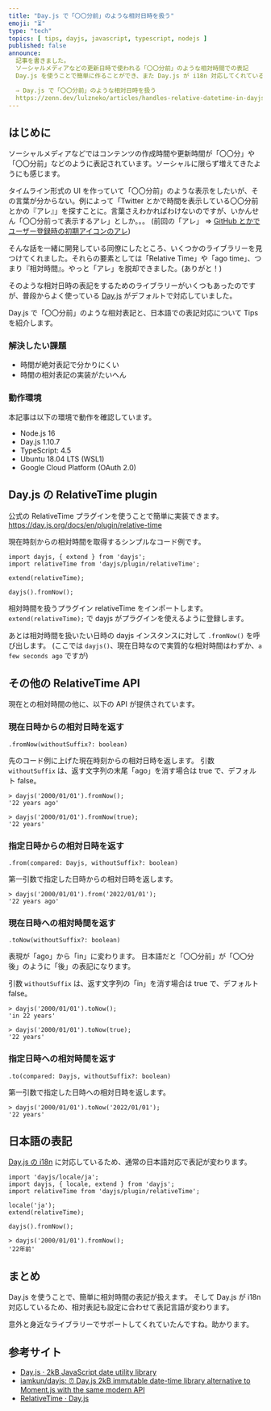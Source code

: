 ```yaml
---
title: "Day.js で「〇〇分前」のような相対日時を扱う"
emoji: "⏳"
type: "tech"
topics: [ tips, dayjs, javascript, typescript, nodejs ]
published: false
announce:
  記事を書きました。
  ソーシャルメディアなどの更新日時で使われる「〇〇分前」のような相対時間での表記
  Day.js を使うことで簡単に作ることができ、また Day.js が i18n 対応してくれているので日本語表記も簡単にできます

  ⇒ Day.js で「〇〇分前」のような相対日時を扱う
  https://zenn.dev/lulzneko/articles/handles-relative-datetime-in-dayjs
---
```


## はじめに
ソーシャルメディアなどではコンテンツの作成時間や更新時間が「〇〇分」や「〇〇分前」などのように表記されています。ソーシャルに限らず増えてきたようにも感じます。

タイムライン形式の UI を作っていて「〇〇分前」のような表示をしたいが、その言葉が分からない。例によって「Twitter とかで時間を表示している〇〇分前とかの『アレ』」を探すことに。言葉さえわかればわけないのですが、いかんせん「〇〇分前って表示するアレ」としか。。。
(前回の「アレ」 ⇒ [GitHub とかでユーザー登録時の初期アイコンのアレ](https://zenn.dev/lulzneko/articles/initial-icon-when-user-registered-github-or-other))

そんな話を一緒に開発している同僚にしたところ、いくつかのライブラリーを見つけてくれました。それらの要素としては「Relative Time」や「ago time」、つまり『相対時間』。やっと「アレ」を脱却できました。(ありがと！)

そのような相対日時の表記をするためのライブラリーがいくつもあったのですが、普段からよく使っている [Day.js](https://github.com/iamkun/dayjs) がデフォルトで対応していました。

Day.js で「〇〇分前」のような相対表記と、日本語での表記対応について Tips を紹介します。


### 解決したい課題
- 時間が絶対表記で分かりにくい
- 時間の相対表記の実装がたいへん

### 動作環境
本記事は以下の環境で動作を確認しています。
- Node.js 16
- Day.js 1.10.7
- TypeScript: 4.5
- Ubuntu 18.04 LTS (WSL1)
- Google Cloud Platform (OAuth 2.0)


## Day.js の RelativeTime plugin
公式の RelativeTime プラグインを使うことで簡単に実装できます。
https://day.js.org/docs/en/plugin/relative-time

現在時刻からの相対時間を取得するシンプルなコード例です。
```typescript: TypeScript
import dayjs, { extend } from 'dayjs';
import relativeTime from 'dayjs/plugin/relativeTime';

extend(relativeTime);

dayjs().fromNow();
```

相対時間を扱うプラグイン relativeTime をインポートします。
`extend(relativeTime);` で dayjs がプラグインを使えるように登録します。

あとは相対時間を扱いたい日時の dayjs インスタンスに対して `.fromNow()` を呼び出します。
(ここでは `dayjs()`、現在日時なので実質的な相対時間はわずか、`a few seconds ago` ですが)


## その他の RelativeTime API
現在との相対時間の他に、以下の API が提供されています。

### 現在日時からの相対日時を返す
`.fromNow(withoutSuffix?: boolean)`

先のコード例に上げた現在時刻からの相対日時を返します。
引数 `withoutSuffix` は、返す文字列の末尾「ago」を消す場合は true で、デフォルト false。

```javascript: 実行例
> dayjs('2000/01/01').fromNow();
'22 years ago'

> dayjs('2000/01/01').fromNow(true);
'22 years'
```


### 指定日時からの相対日時を返す
`.from(compared: Dayjs, withoutSuffix?: boolean)`

第一引数で指定した日時からの相対日時を返します。

```javascript: 実行例
> dayjs('2000/01/01').from('2022/01/01');
'22 years ago'
```


### 現在日時への相対時間を返す
`.toNow(withoutSuffix?: boolean)`

表現が「ago」から「in」に変わります。
日本語だと「〇〇分前」が「〇〇分後」のように「後」の表記になります。

引数 `withoutSuffix` は、返す文字列の「in」を消す場合は true で、デフォルト false。

```javascript: 実行例
> dayjs('2000/01/01').toNow();
'in 22 years'

> dayjs('2000/01/01').toNow(true);
'22 years'
```


### 指定日時への相対時間を返す
`.to(compared: Dayjs, withoutSuffix?: boolean)`

第一引数で指定した日時への相対日時を返します。

```javascript: 実行例
> dayjs('2000/01/01').toNow('2022/01/01');
'22 years'
```


## 日本語の表記
[Day.js の i18n](https://day.js.org/docs/en/i18n/i18n) に対応しているため、通常の日本語対応で表記が変わります。

```typescript: TypeScript
import 'dayjs/locale/ja';
import dayjs, { locale, extend } from 'dayjs';
import relativeTime from 'dayjs/plugin/relativeTime';

locale('ja');
extend(relativeTime);

dayjs().fromNow();
```

```javascript: 実行例
> dayjs('2000/01/01').fromNow();
'22年前'
```


## まとめ
Day.js を使うことで、簡単に相対時間の表記が扱えます。
そして Day.js が i18n 対応しているため、相対表記も設定に合わせて表記言語が変わります。

意外と身近なライブラリーでサポートしてくれていたんですね。助かります。

## 参考サイト
- [Day.js · 2kB JavaScript date utility library](https://day.js.org/)
- [iamkun/dayjs: ⏰ Day.js 2kB immutable date-time library alternative to Moment.js with the same modern API](https://github.com/iamkun/dayjs/)
- [RelativeTime · Day.js](https://day.js.org/docs/en/plugin/relative-time)
